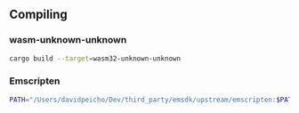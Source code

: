 ## Compiling

### wasm-unknown-unknown

```sh
cargo build --target=wasm32-unknown-unknown
```

### Emscripten

```sh
PATH="/Users/davidpeicho/Dev/third_party/emsdk/upstream/emscripten:$PATH" CXXFLAGS="-DRUST_CXX_NO_EXCEPTIONS=ON" cargo build --target=wasm32-unknown-emscripten
```
